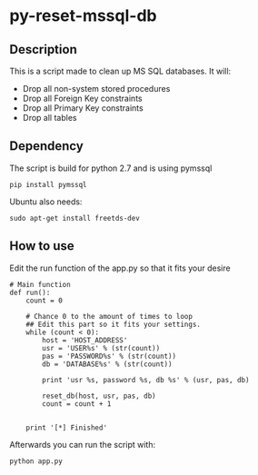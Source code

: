 # py-reset-mssql-db

## Description
This is a script made to clean up MS SQL databases.
It will:
* Drop all non-system stored procedures
* Drop all Foreign Key constraints
* Drop all Primary Key constraints
* Drop all tables

## Dependency
The script is build for python 2.7 and is using pymssql

``` pip install pymssql ```

Ubuntu also needs:

``` sudo apt-get install freetds-dev ```

## How to use
Edit the run function of the app.py so that it fits your desire

```
# Main function
def run():
    count = 0

    # Chance 0 to the amount of times to loop
	## Edit this part so it fits your settings.
    while (count < 0):
        host = 'HOST_ADDRESS'
        usr = 'USER%s' % (str(count))
        pas = 'PASSWORD%s' % (str(count))
        db = 'DATABASE%s' % (str(count))
		
        print 'usr %s, password %s, db %s' % (usr, pas, db)
		
        reset_db(host, usr, pas, db)
        count = count + 1
		

    print '[*] Finished'

```

Afterwards you can run the script with:
```
python app.py
```
